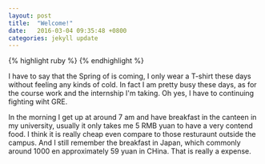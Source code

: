 ```yaml
---
layout: post
title:  "Welcome!"
date:   2016-03-04 09:35:48 +0800
categories: jekyll update
---
```

{% highlight ruby %}
{% endhighlight %}

I have to say that the Spring of is coming, I only wear a T-shirt these days without feeling any kinds of cold. In fact I am pretty busy these days, as for the course work and the internship I'm taking. Oh yes, I have to continuing fighting wiht GRE. 

In the morning I get up at around 7 am and have breakfast in the canteen in my university, usually it only takes me 5 RMB yuan to have a very contend food. I think it is really cheap even compare to those resturaunt outside the campus. And I still remember the breakfast in Japan, which commonly around 1000 en approximately 59 yuan in CHina. That is really a expense.

